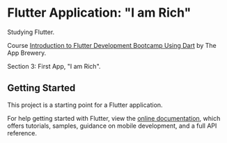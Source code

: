 # Flutter Application: "I am Rich"

Studying Flutter.

Course [Introduction to Flutter Development Bootcamp Using Dart](https://www.appbrewery.co/p/flutter-development-bootcamp-with-dart1) by The App Brewery.

Section 3: First App, "I am Rich".


## Getting Started

This project is a starting point for a Flutter application.

For help getting started with Flutter, view the
[online documentation](https://flutter.dev/docs), which offers tutorials,
samples, guidance on mobile development, and a full API reference.
